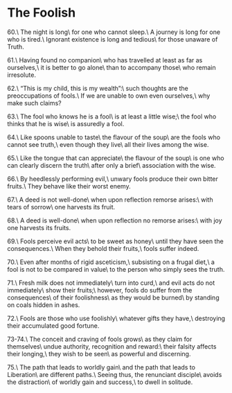 The Foolish
===========

60.\\
The night is long\\
for one who cannot sleep.\\
A journey is long for one who is tired.\\
Ignorant existence is long and tedious\\
for those unaware of Truth.

61.\\
Having found no companion\\
who has travelled at least as far as ourselves,\\
it is better to go alone\\
than to accompany those\\
who remain irresolute.

62.\\
“This is my child, this is my wealth”:\\
such thoughts are the preoccupations of fools.\\
If we are unable to own even ourselves,\\
why make such claims?

63.\\
The fool who knows he is a fool\\
is at least a little wise;\\
the fool who thinks that he is wise\\
is assuredly a fool.

64.\\
Like spoons unable to taste\\
the flavour of the soup\\
are the fools who cannot see truth,\\
even though they live\\
all their lives among the wise.

65.\\
Like the tongue that can appreciate\\
the flavour of the soup\\
is one who can clearly discern the truth\\
after only a brief\\
association with the wise.

66.\\
By heedlessly performing evil,\\
unwary fools produce their own bitter fruits.\\
They behave like their worst enemy.

67.\\
A deed is not well-done\\
when upon reflection remorse arises:\\
with tears of sorrow\\
one harvests its fruit.

68.\\
A deed is well-done\\
when upon reflection no remorse arises:\\
with joy one harvests its fruits.

69.\\
Fools perceive evil acts\\
to be sweet as honey\\
until they have seen the consequences.\\
When they behold their fruits,\\
fools suffer indeed.

70.\\
Even after months of rigid asceticism,\\
subsisting on a frugal diet,\\
a fool is not to be compared in value\\
to the person who simply sees the truth.

71.\\
Fresh milk does not immediately\\
turn into curd,\\
and evil acts do not immediately\\
show their fruits;\\
however, fools do suffer from the consequences\\
of their foolishness\\
as they would be burned\\
by standing on coals hidden in ashes.

72.\\
Fools are those who use foolishly\\
whatever gifts they have,\\
destroying their accumulated good fortune.

73-74.\\
The conceit and craving of fools grows\\
as they claim for themselves\\
undue authority, recognition and reward:\\
their falsity affects their longing,\\
they wish to be seen\\
as powerful and discerning.

75.\\
The path that leads to worldly gain\\
and the path that leads to Liberation\\
are different paths.\\
Seeing thus, the renunciant disciple\\
avoids the distraction\\
of worldly gain and success,\\
to dwell in solitude.

